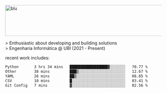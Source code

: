 
<img width="1415" height="100" alt="blu" src="https://github.com/rdsilva01/rdsilva01/assets/101207588/deb060e5-d035-4f09-b511-e3f50605b207">

\> Enthusiastic about developing and building solutions <br>
\> Engenharia Informática @ UBI (2021 - Present)

<!-- <a href="https://www.rodrigosilva.live/">personal website</a> 🏁 -->

<!-- ![](https://komarev.com/ghpvc/?username=rdsilva01) -->

recent work includes:
<!--START_SECTION:waka-->

```txt
Python       3 hrs 34 mins   █████████████████▓░░░░░░░   70.77 %
Other        38 mins         ███▒░░░░░░░░░░░░░░░░░░░░░   12.67 %
YAML         26 mins         ██▒░░░░░░░░░░░░░░░░░░░░░░   08.85 %
CSV          10 mins         █░░░░░░░░░░░░░░░░░░░░░░░░   03.41 %
Git Config   7 mins          ▓░░░░░░░░░░░░░░░░░░░░░░░░   02.56 %
```

<!--END_SECTION:waka-->

